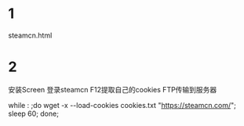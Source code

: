 # 1

steamcn.html

<html>
<head><meta http-equiv="refresh" content="5"></head>
<frameset>
<frame src="https://steamcn.com/" name="iframe">
</frameset></frameset>
</html>

# 2

安装Screen
登录steamcn F12提取自己的cookies FTP传输到服务器

while : ;do wget -x --load-cookies cookies.txt "https://steamcn.com/"; sleep 60; done;

